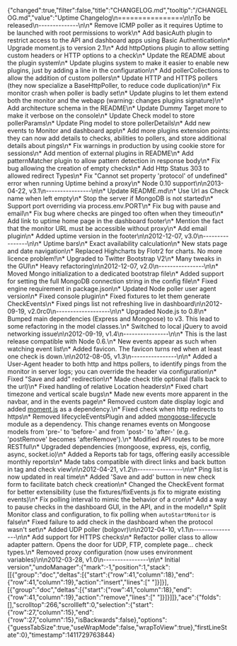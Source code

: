 {"changed":true,"filter":false,"title":"CHANGELOG.md","tooltip":"/CHANGELOG.md","value":"Uptime Changelog\n================\n\nTo be released\n--------------\n\n* Remove ICMP poller as it requires Uptime to be launched with root permissions to work\n* Add basicAuth plugin to restrict access to the API and dashboard apps using Basic Authentication\n* Upgrade moment.js to version 2.1\n* Add httpOptions plugin to allow setting custom headers or HTTP options to a check\n* Update the README about the plugin system\n* Update plugins system to make it easier to enable new plugins, just by adding a line in the configuration\n* Add pollerCollections to allow the addition of custom pollers\n* Update HTTP and HTTPS pollers (they now specialize a BaseHttpPoller, to reduce code duplication)\n* Fix monitor crash when poller is badly set\n* Update plugins to let them extend both the monitor and the webapp (warning: changes plugins signature)\n* Add architecture schema in the README\n* Update Dummy Target more to make it verbose on the console\n* Update Check model to store pollerParams\n* Update Ping model to store pollerDetails\n* Add new events to Monitor and dashboard app\n* Add more plugins extension points: they can now add details to checks, abilities to pollers, and store additional details about pings\n* Fix warnings in production by using cookie store for sessions\n* Add mention of external plugins in README\n* Add patternMatcher plugin to allow pattern detection in response body\n* Fix bug allowing the creation of empty checks\n* Add Http Status 303 to allowed redirect Types\n* Fix \"Cannot set property 'protocol' of undefined\" error when running Uptime behind a proxy\n* Node 0.10 support\n\n2013-04-22, v3.1\n----------------\n\n* Update README.md\n* Use Url as Check name when left empty\n* Stop the server if MongoDB is not started\n* Support port overriding via process.env.PORT\n* Fix bug with pause and email\n* Fix bug where checks are pinged too often when they timeout\n* Add link to uptime home page in the dashboard footer\n* Mention the fact that the monitor URL must be accessible without proxy\n* Add email plugin\n* Added uptime version in the footer\n\n2012-12-07, v3.0\n----------------\n\n* Uptime bars\n* Exact availability calculation\n* New stats page and date navigation\n* Replaced Highcharts by Flotr2 for charts. No more licence problem!\n* Upgraded to Twitter Bootstrap V2\n* Many tweaks in the GUI\n* Heavy refactoring\n\n2012-12-07, v2.0\n----------------\n\n* Moved Mongo initialization to a dedicated bootstrap file\n* Added support for setting the full MongoDB connection string in the config file\n* Fixed engine requirement in package.json\n* Updated Node poller user agent version\n* Fixed console plugin\n* Fixed fixtures to let them generate CheckEvents\n* Fixed pings list not refreshing live in dashboard\n\n2012-09-19, v2.0rc0\n-------------------\n\n* Upgraded Node.js to 0.8\n* Bumped main dependencies (Express and Mongoose) to v3. This lead to some refactoring in the model classes.\n* Switched to local jQuery to avoid networking issue\n\n2012-09-19, v1.4\n----------------\n\n* This is the last release compatible with Node 0.6.\n* New events appear as such when watching event list\n* Added favicon. The favicon turns red when at least one check is down.\n\n2012-08-05, v1.3\n----------------\n\n* Added a User-Agent header to both http and https pollers, to identify pings from the monitor in server logs; you can override the header via configuration\n* Fixed \"Save and add\" redirection\n* Made check title optional (falls back to the url)\n* Fixed handling of relative Location headers\n* Fixed chart timezone and vertical scale bugs\n* Made new events more apparent in the navbar, and in the events page\n* Removed custom date display logic and added [moment.js](http://momentjs.com/) as a dependency.\n* Fixed check when http redirects to https\n* Removed lifecycleEventsPlugin and added [mongoose-lifecycle](https://github.com/fzaninotto/mongoose-lifecycle) module as a dependency. This change renames events on Mongoose models from 'pre-' to 'before-' and from 'post-' to 'after-' (e.g. 'postRemove' becomes 'afterRemove').\n* Modified API routes to be more RESTful\n* Upgraded dependencies (mongoose, express, ejs, config, async, socket.io)\n* Added a Reports tab for tags, offering easily accessible monthly reports\n* Made tabs compatible with direct links and back button in tag and check view\n\n2012-04-21, v1.2\n----------------\n\n* Ping list is now updated in real time\n* Added 'Save and add' button in new check form to facilitate batch check creation\n* Changed the CheckEvent format for better extensibility (use the fixtures/fixEvents.js fix to migrate existing events)\n* Fix polling interval to mimic the behavior of a cron\n* Add a way to pause checks in the dashboard GUI, in the API, and in the model\n* Split Monitor class and configuration, to fix polling when `autoStartMonitor` is false\n* Fixed failure to add check in the dashboard when the protocol wasn't set\n* Added UDP poller (bolgovr)\n\n2012-04-10, v1.1\n----------------\n\n* Add support for HTTPS checks\n* Refactor poller class to allow adapter pattern. Opens the door for UDP, FTP, complete page... check types.\n* Removed proxy configuration (now uses environment variables)\n\n2012-03-28, v1.0\n----------------\n\n* Initial version","undoManager":{"mark":-1,"position":1,"stack":[[{"group":"doc","deltas":[{"start":{"row":41,"column":18},"end":{"row":41,"column":19},"action":"insert","lines":[" "]}]}],[{"group":"doc","deltas":[{"start":{"row":41,"column":18},"end":{"row":41,"column":19},"action":"remove","lines":[" "]}]}]]},"ace":{"folds":[],"scrolltop":266,"scrollleft":0,"selection":{"start":{"row":27,"column":15},"end":{"row":27,"column":15},"isBackwards":false},"options":{"guessTabSize":true,"useWrapMode":false,"wrapToView":true},"firstLineState":0},"timestamp":1411729763844}